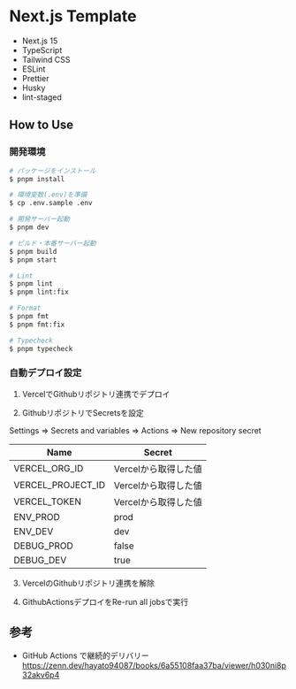# Next.js Template

- Next.js 15
- TypeScript
- Tailwind CSS
- ESLint
- Prettier
- Husky
- lint-staged

## How to Use

### 開発環境

```bash
# パッケージをインストール
$ pnpm install

# 環境変数(.env)を準備
$ cp .env.sample .env

# 開発サーバー起動
$ pnpm dev

# ビルド・本番サーバー起動
$ pnpm build
$ pnpm start

# Lint
$ pnpm lint
$ pnpm lint:fix

# Format
$ pnpm fmt
$ pnpm fmt:fix

# Typecheck
$ pnpm typecheck
```

### 自動デプロイ設定

1. VercelでGithubリポジトリ連携でデプロイ

2. GithubリポジトリでSecretsを設定

Settings => Secrets and variables => Actions => New repository secret

| Name              | Secret               |
| ----------------- | -------------------- |
| VERCEL_ORG_ID     | Vercelから取得した値 |
| VERCEL_PROJECT_ID | Vercelから取得した値 |
| VERCEL_TOKEN      | Vercelから取得した値 |
| ENV_PROD          | prod                 |
| ENV_DEV           | dev                  |
| DEBUG_PROD        | false                |
| DEBUG_DEV         | true                 |

3. VercelのGithubリポジトリ連携を解除

4. GithubActionsデプロイをRe-run all jobsで実行

## 参考

- GitHub Actions で継続的デリバリー<br> https://zenn.dev/hayato94087/books/6a55108faa37ba/viewer/h030ni8p32akv6p4
